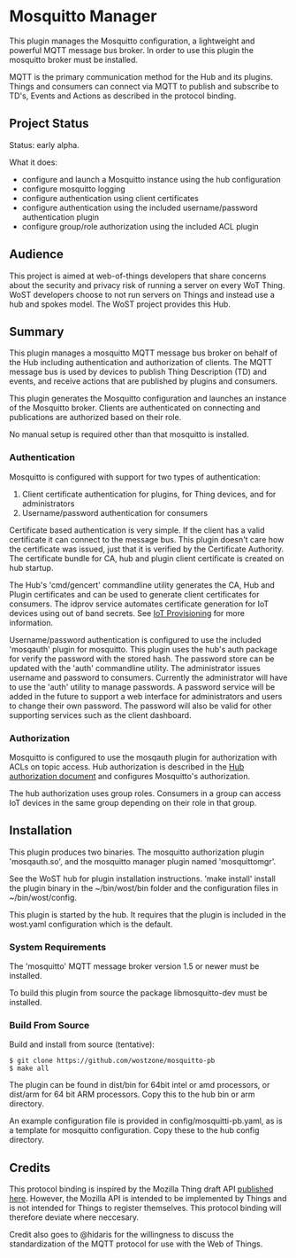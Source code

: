 # Mosquitto Manager 

This plugin manages the Mosquitto configuration, a lightweight and powerful MQTT message bus broker. In order to use this plugin the mosquitto broker must be installed.

MQTT is the primary communication method for the Hub and its plugins. Things and consumers can connect via MQTT to publish and subscribe to TD's, Events and Actions as described in the protocol binding. 

## Project Status

Status: early alpha. 

What it does:
- configure and launch a Mosquitto instance using the hub configuration
- configure mosquitto logging
- configure authentication using client certificates 
- configure authentication using the included username/password authentication plugin
- configure group/role authorization using the included ACL plugin

## Audience

This project is aimed at web-of-things developers that share concerns about the security and privacy risk of running a server on every WoT Thing. WoST developers choose to not run servers on Things and instead use a hub and spokes model. The WoST project provides this Hub.

## Summary

This plugin manages a mosquitto MQTT message bus broker on behalf of the Hub including authentication and authorization of clients. The MQTT message bus is used by devices to publish Thing Description (TD) and events, and receive actions that are published by plugins and consumers. 

This plugin generates the Mosquitto configuration and launches an instance of the Mosquitto broker. Clients are authenticated on connecting and publications are authorized based on their role.

No manual setup is required other than that mosquitto is installed.


### Authentication

Mosquitto is configured with support for two types of authentication:

1. Client certificate authentication for plugins, for Thing devices, and for administrators
2. Username/password authentication for consumers

Certificate based authentication is very simple. If the client has a valid certificate it can connect to the message bus.
This plugin doesn't care how the certificate was issued, just that it is verified by the Certificate Authority. The certificate bundle for CA, hub and plugin client certificate is created on hub startup.

The Hub's 'cmd/gencert' commandline utility generates the CA, Hub and Plugin certificates and can be used to generate client certificates for consumers. The idprov service automates certificate generation for IoT devices using out of band secrets. See [IoT Provisioning](https://github.com/wostzone/idprov-standard) for more information.

Username/password authentication is configured to use the included 'mosqauth' plugin for mosquitto. This plugin uses the hub's auth package for verify the password with the stored hash. The password store can be updated with the 'auth' commandline utility. The administrator issues username and password to consumers. Currently the administrator will have to use the 'auth' utility to manage passwords. A password service will be added in the future to support a web interface for administrators and users to change their own password. The password will also be valid for other supporting services such as the client dashboard.


### Authorization

Mosquitto is configured to use the mosqauth plugin for authorization with ACLs on topic access. Hub authorization is described in the [Hub authorization document](https://github.com/wostzone/docs/authorization.md) and configures Mosquitto's authorization.

The hub authorization uses group roles. Consumers in a group can access IoT devices in the same group depending on their role in that group. 


## Installation

This plugin produces two binaries. The mosquitto authorization plugin 'mosqauth.so', and the mosquitto manager plugin named 'mosquittomgr'.

See the WoST hub for plugin installation instructions.
'make install' install the plugin binary in the ~/bin/wost/bin folder and the configuration files in ~/bin/wost/config.

This plugin is started by the hub. It requires that the plugin is included in the wost.yaml configuration which is the default.

### System Requirements

The 'mosquitto' MQTT message broker version 1.5 or newer must be installed.

To build this plugin from source the package libmosquitto-dev must be installed.

### Build From Source

Build and install from source (tentative):
```
$ git clone https://github.com/wostzone/mosquitto-pb
$ make all 
```
The plugin can be found in dist/bin for 64bit intel or amd processors, or dist/arm for 64 bit ARM processors. Copy this to the hub bin or arm directory.

An example configuration file is provided in config/mosquitti-pb.yaml, as is a template for mosquitto configuration. Copy these to the hub config directory.

## Credits

This protocol binding is inspired by the Mozilla Thing draft API [published here](https://iot.mozilla.org/wot/#web-thing-description). However, the Mozilla API is intended to be implemented by Things and is not intended for Things to register themselves. This protocol binding will therefore deviate where neccesary. 

Credit also goes to @hidaris for the willingness to discuss the standardization of the MQTT protocol for use with the Web of Things.
